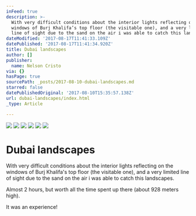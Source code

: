 ```yaml
---
inFeed: true
description: >-
  With very difficult conditions about the interior lights reflecting on the
  windows of Burj Khalifa’s top floor (the visitable one), and a very limited
  line of sight due to the sand on the air i was able to catch this landscapes.
dateModified: '2017-08-17T11:41:33.109Z'
datePublished: '2017-08-17T11:41:34.920Z'
title: Dubai landscapes
author: []
publisher:
  name: Nelson Cristo
via: {}
hasPage: true
sourcePath: _posts/2017-08-10-dubai-landscapes.md
starred: false
datePublishedOriginal: '2017-08-10T15:35:57.138Z'
url: dubai-landscapes/index.html
_type: Article

---
```

![](https://the-grid-user-content.s3-us-west-2.amazonaws.com/ff65b2ac-9832-4ecd-a159-fe441e486cfe.jpg)
![](https://the-grid-user-content.s3-us-west-2.amazonaws.com/2e21d2c6-63e9-4df4-a499-2d0d255c6686.jpg)
![](https://the-grid-user-content.s3-us-west-2.amazonaws.com/433ab8ff-fad9-41b1-92ab-2d781ffafcad.jpg)
![](https://the-grid-user-content.s3-us-west-2.amazonaws.com/86017a96-6228-4290-b2b0-33e3dc6e2bb0.jpg)
![](https://the-grid-user-content.s3-us-west-2.amazonaws.com/852956f0-8c2e-4376-8e07-e87ade6351d0.jpg)
![](https://the-grid-user-content.s3-us-west-2.amazonaws.com/62cb04e2-d800-44a1-82f8-f938b545129f.jpg)

# Dubai landscapes

With very difficult conditions about the interior lights reflecting on the windows of Burj Khalifa's top floor (the visitable one), and a very limited line of sight due to the sand on the air i was able to catch this landscapes.

Almost 2 hours, but worth all the time spent up there (about 928 meters high).

It was an experience!